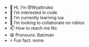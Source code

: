 - 👋 Hi, I’m @Wyattrulez
- 👀 I’m interested in code
- 🌱 I’m currently learning lua
- 💞️ I’m looking to collaborate on roblos
- 📫 How to reach me No
- 😄 Pronouns: Bat/man
- ⚡ Fun fact: noine
<!---
Wyattrulez/Wyattrulez is a ✨ special ✨ repository because its `README.md` (this file) appears on your GitHub profile.
You can click the Preview link to take a look at your changes.
--->
